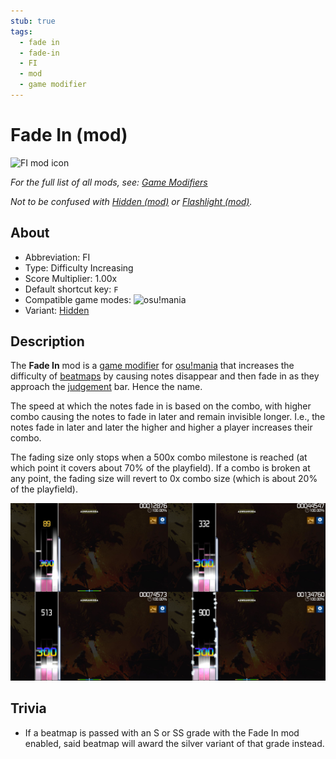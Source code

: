 ```yaml
---
stub: true
tags:
  - fade in
  - fade-in
  - FI
  - mod
  - game modifier
---
```


# Fade In (mod)

![FI mod icon](/wiki/shared/mods/FI.png "Fade In (FI) mod icon")

*For the full list of all mods, see: [Game Modifiers](/wiki/Game_modifier)*

*Not to be confused with [Hidden (mod)](/wiki/Game_modifier/Hidden) or [Flashlight (mod)](/wiki/Game_modifier/Flashlight).*

## About

- Abbreviation: FI
- Type: Difficulty Increasing
- Score Multiplier: 1.00x
- Default shortcut key: `F`
- Compatible game modes: ![][osu!mania]
- Variant: [Hidden](/wiki/Game_modifier/Hidden)

## Description

The **Fade In** mod is a [game modifier](/wiki/Game_modifier) for [osu!mania](/wiki/Game_mode/osu!mania) that increases the difficulty of [beatmaps](/wiki/Beatmap) by causing notes disappear and then fade in as they approach the [judgement](/wiki/Gameplay/Judgement) bar. Hence the name.

The speed at which the notes fade in is based on the combo, with higher combo causing the notes to fade in later and remain invisible longer. I.e., the notes fade in later and later the higher and higher a player increases their combo.

The fading size only stops when a 500x combo milestone is reached (at which point it covers about 70% of the playfield). If a combo is broken at any point, the fading size will revert to 0x combo size (which is about 20% of the playfield).

![FI gameplay comparisons](img/FI-combo-comparison-mania.jpg "Gameplay with the Fade In mod at 89x combo (top-left), at 332x combo (top-middle), at 513x combo (top-right/bottom-left), and at 900x combo (bottom-right) in osu!mania")

## Trivia

- If a beatmap is passed with an S or SS grade with the Fade In mod enabled, said beatmap will award the silver variant of that grade instead.

[osu!mania]: /wiki/shared/mode/mania.png "osu!mania"
